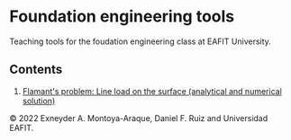 # Foundation engineering tools

Teaching tools for the foudation engineering class at EAFIT University.

## Contents

1. [Flamant's problem: Line load on the surface (analytical and numerical solution)](./notebooks/notebooks/flamants_line_load.ipynb.ipynb)

© 2022 Exneyder A. Montoya-Araque, Daniel F. Ruiz and Universidad EAFIT.

